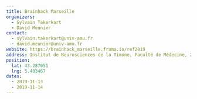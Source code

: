 ```yaml
---
title: Brainhack Marseille
organizers:
  - Sylvain Takerkart
  - David Meunier
contact:
  - sylvain.takerkart@univ-amu.fr
  - david.meunier@univ-amu.fr
website: https://brainhack_marseille.frama.io/ref2019
address: Institut de Neurosciences de la Timone, Faculté de Médecine, 27 Boulevard Jean Moulin, 13005 Marseille, France
position:
  lat: 43.287051
  lng: 5.403467
dates:
  - 2019-11-13
  - 2019-11-14
---
```

